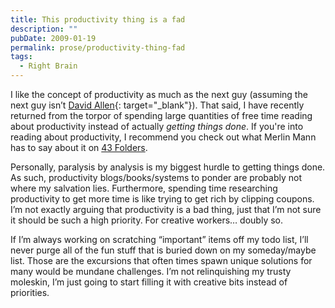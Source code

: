 ```yaml
---
title: This productivity thing is a fad
description: ""
pubDate: 2009-01-19
permalink: prose/productivity-thing-fad
tags:
  - Right Brain
---
```


I like the concept of productivity as much as the next guy (assuming the next guy isn’t [David Allen](https://www.amazon.com/dp/0142000280?tag=ryan0d-20&camp=213381&creative=390973&linkCode=as4&creativeASIN=0142000280&adid=1CY6RYGFXJB48X9VE86K&){: target="\_blank"}). That said, I have recently returned from the torpor of spending large quantities of free time reading about productivity instead of actually _getting things done_. If you're into reading about productivity, I recommend you check out what Merlin Mann has to say about it on [43 Folders](http://www.43folders.com/ "Find the time and attention to do your best creative work.").

Personally, paralysis by analysis is my biggest hurdle to getting things done. As such, productivity blogs/books/systems to ponder are probably not where my salvation lies. Furthermore, spending time researching productivity to get more time is like trying to get rich by clipping coupons. I’m not exactly arguing that productivity is a bad thing, just that I’m not sure it should be such a high priority. For creative workers… doubly so.

If I’m always working on scratching “important” items off my todo list, I’ll never purge all of the fun stuff that is buried down on my someday/maybe list. Those are the excursions that often times spawn unique solutions for many would be mundane challenges. I’m not relinquishing my trusty moleskin, I’m just going to start filling it with creative bits instead of priorities.
